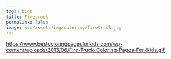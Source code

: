 ```yaml
---
tags: kids
title: Firetruck
permalink: false
image: src/assets/img/coloring/firetruck.jpg
---
```

https://www.bestcoloringpagesforkids.com/wp-content/uploads/2013/06/Fire-Truck-Coloring-Pages-For-Kids.gif
